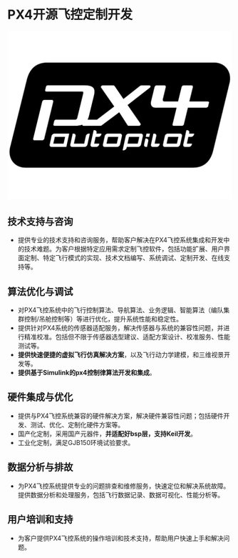 # PX4开源飞控定制开发

![](./px4.png)

## 技术支持与咨询

- 提供专业的技术支持和咨询服务，帮助客户解决在PX4飞控系统集成和开发中的技术难题。为客户根据特定应用需求定制飞控软件，包括功能扩展、用户界面定制、特定飞行模式的实现、技术文档编写、系统调试、定制开发、在线支持等。

## 算法优化与调试

- 对PX4飞控系统中的飞行控制算法、导航算法、业务逻辑、智能算法（编队集群控制/吊舱控制等）等进行优化，提升系统性能和稳定性。
- 提供针对PX4系统的传感器适配服务，解决传感器与系统的兼容性问题，并进行精准校准。包括但不限于传感器选型建议、适配方案设计、校准服务、性能测试等。
- **提供快速便捷的虚拟飞行仿真解决方案**，以及飞行动力学建模，和三维视景开发等。
- **提供基于Simulink的px4控制律算法开发和集成**。

## 硬件集成与优化

- 提供与PX4飞控系统兼容的硬件解决方案，解决硬件兼容性问题；包括硬件开发、测试、优化、定制化硬件方案等。
- 国产化定制，采用国产元器件，**并适配好bsp层，支持Keil开发**。
- 工业化定制，满足GJB150环境试验要求。

## 数据分析与排故

- 为PX4飞控系统提供专业的问题排查和维修服务，快速定位和解决系统故障。提供数据分析和处理服务，包括飞行数据记录、数据可视化、性能分析等。

## 用户培训和支持

- 为客户提供PX4飞控系统的操作培训和技术支持，帮助用户快速上手和解决问题。
